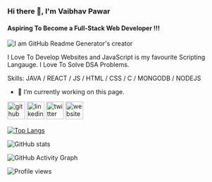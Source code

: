 ### Hi there 👋, I'm Vaibhav Pawar
#### Aspiring To Become a Full-Stack Web Developer !!!

![I am GitHub Readme Generator's creator](https://i.im.ge/2022/08/06/Fg9276.vaibhav-Git-Back-cover.png)

I Love To Develop Websites and JavaScript is my favourite Scripting Langauge.
I Love To Solve DSA Problems.


Skills: 
JAVA / REACT / JS / HTML / CSS / C / MONGODB / NODEJS

- 🔭 I’m currently working on this page. 


[<img src='https://cdn.jsdelivr.net/npm/simple-icons@3.0.1/icons/github.svg' alt='github' height='40'>](https://github.com/PawarVaibhav446)  [<img src='https://cdn.jsdelivr.net/npm/simple-icons@3.0.1/icons/linkedin.svg' alt='linkedin' height='40'>](https://www.linkedin.com/in/https://www.linkedin.com/in/vaibhav-tukaram-pawar-2695181b8//)  [<img src='https://cdn.jsdelivr.net/npm/simple-icons@3.0.1/icons/twitter.svg' alt='twitter' height='40'>](https://twitter.com/https://twitter.com/Pawar_Vaibhav_)  [<img src='https://cdn.jsdelivr.net/npm/simple-icons@3.0.1/icons/icloud.svg' alt='website' height='40'>](https://affectionate-khorana-f3d66e.netlify.app/)  

[![Top Langs](https://github-readme-stats.vercel.app/api/top-langs/?username=PawarVaibhav446)](https://github.com/anuraghazra/github-readme-stats)

![GitHub stats](https://github-readme-stats.vercel.app/api?username=PawarVaibhav446&show_icons=true)  

![GitHub Activity Graph](https://activity-graph.herokuapp.com/graph?username=PawarVaibhav446)  

![Profile views](https://gpvc.arturio.dev/PawarVaibhav446)  
